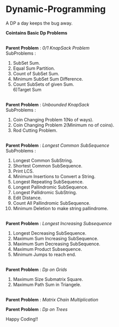 # Dynamic-Programming
A DP a day keeps the bug away.

**Cointains Basic Dp Problems**<br><br>


**Parent Problem** : *0/1 KnapSack Problem*<br>
SubProblems :<br>
1) SubSet Sum.<br>
2) Equal Sum Partition.<br>
3) Count of SubSet Sum.<br>
4) Minimum SubSet Sum Difference.<br>
5) Count SubSets of given Sum.<br>
6)Target Sum <br><br>

**Parent Problem** : *Unbounded KnapSack*<br>
SubProblems :<br>
1) Coin Changing Problem 1(No of ways).<br>
2) Coin Changing Problem 2(Minimum no of coins).<br>
3) Rod Cutting Problem.<br><br>

**Parent Problem** : *Longest Common SubSequence*<br>
SubProblems :<br>
1) Longest Common SubString.<br>
2) Shortest Common SubSequence.<br>
3) Print LCS.<br>
4) Minimum Insertions to Convert a String.<br>
5) Longest Repeating SubSequence.<br>
6) Longest Pallindromic SubSequence.<br>
7) Longest Pallidromic SubString.<br>
8) Edit Distance.<br>
9) Count All Pallindromic SubSequence.<br>
10) Minimum Deletion to make string pallindrome.<br><br>

**Parent Problem** : *Longest Increasing Subsequence*<br>
1) Longest Decreasing SubSequence.<br>
2) Maximum Sum Increasing SubSequence.<br>
3) Maximum Sum Decreasing SubSequence.<br>
4) Maximum Product Subsequence.<br>
5) Minimum Jumps to reach end.<br><br>

**Parent Problem** : *Dp on Grids*<br>
1) Maximum Size Submatrix Square.<br>
2) Maximum Path Sum in Triangele.<br><br>

**Parent Problem** : *Matrix Chain Multiplication*<br>

**Parent Problem** : *Dp on Trees*<br>


Happy Coding!!



